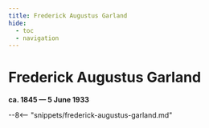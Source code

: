 ```yaml
---
title: Frederick Augustus Garland 
hide:
  - toc
  - navigation 
---
```


# Frederick Augustus Garland 

**ca. 1845 — 5 June 1933**

--8<-- "snippets/frederick-augustus-garland.md"

